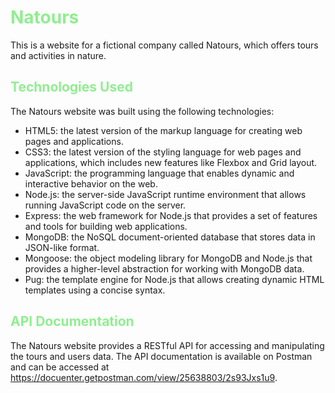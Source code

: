 # <span style="color: lightgreen">Natours</span>

This is a website for a fictional company called Natours, which offers tours and activities in nature.

## <span style="color: lightgreen">Technologies Used</span>

The Natours website was built using the following technologies:

- HTML5: the latest version of the markup language for creating web pages and applications.
- CSS3: the latest version of the styling language for web pages and applications, which includes new features like Flexbox and Grid layout.
- JavaScript: the programming language that enables dynamic and interactive behavior on the web.
- Node.js: the server-side JavaScript runtime environment that allows running JavaScript code on the server.
- Express: the web framework for Node.js that provides a set of features and tools for building web applications.
- MongoDB: the NoSQL document-oriented database that stores data in JSON-like format.
- Mongoose: the object modeling library for MongoDB and Node.js that provides a higher-level abstraction for working with MongoDB data.
- Pug: the template engine for Node.js that allows creating dynamic HTML templates using a concise syntax.

## <span style="color: lightgreen">API Documentation</span>

The Natours website provides a RESTful API for accessing and manipulating the tours and users data. The API documentation is available on Postman and can be accessed at https://docuenter.getpostman.com/view/25638803/2s93Jxs1u9.
